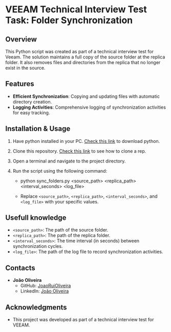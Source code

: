 # VEEAM Technical Interview Test Task: Folder Synchronization

## Overview
This Python script was created as part of a technical interview test for Veeam.
The solution maintains a full copy of the source folder at the replica folder. It also removes files and directories from the replica that no longer exist in the source.

## Features
- **Efficient Synchronization**: Copying and updating files with automatic directory creation.
- **Logging Activities**: Comprehensive logging of synchronization activities for easy tracking.

## Installation & Usage
1. Have python installed in your PC. [Check this link](https://www.python.org/downloads/) to download python.
2. Clone this repository. [Check this link](https://docs.github.com/en/repositories/creating-and-managing-repositories/cloning-a-repository#cloning-a-repository) to see how to clone a rep.
3. Open a terminal and navigate to the project directory.
4. Run the script using the following command:

   - python sync_folders.py <source_path> <replica_path> <interval_seconds> <log_file>

   - Replace `<source_path>`, `<replica_path>`, `<interval_seconds>`, and `<log_file>` with your specific values.

## Usefull knowledge
- `<source_path>`: The path of the source folder.
- `<replica_path>`: The path of the replica folder.
- `<interval_seconds>`: The time interval (in seconds) between synchronization cycles.
- `<log_file>`: The path of the log file to record synchronization activities.


## Contacts
- **João Oliveira**
  - GitHub: [JoaoRuiOliveira](https://github.com/JoaoRuiOliveira)
  - LinkedIn: [João Oliveira](https://www.linkedin.com/in/joao-oliveira-5044171b1/)


## Acknowledgments
- This project was developed as part of a technical interview test for VEEAM.

